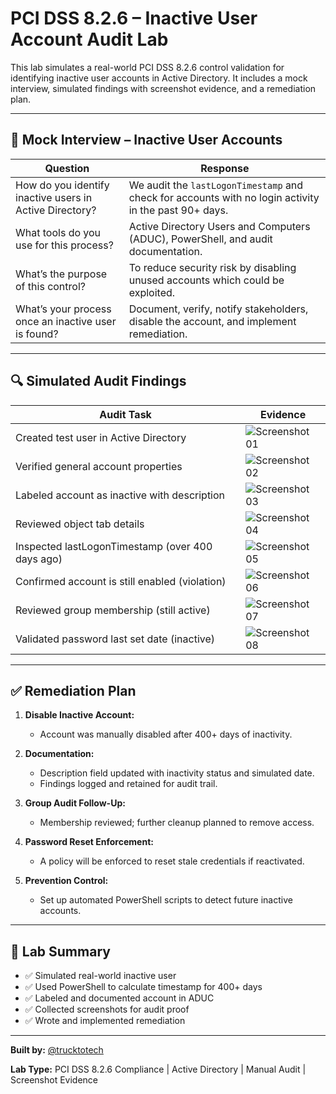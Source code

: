 # PCI DSS 8.2.6 – Inactive User Account Audit Lab

This lab simulates a real-world PCI DSS 8.2.6 control validation for identifying inactive user accounts in Active Directory. It includes a mock interview, simulated findings with screenshot evidence, and a remediation plan.

---

## 🧠 Mock Interview – Inactive User Accounts

| Question | Response |
|----------|----------|
| How do you identify inactive users in Active Directory? | We audit the `lastLogonTimestamp` and check for accounts with no login activity in the past 90+ days. |
| What tools do you use for this process? | Active Directory Users and Computers (ADUC), PowerShell, and audit documentation. |
| What’s the purpose of this control? | To reduce security risk by disabling unused accounts which could be exploited. |
| What’s your process once an inactive user is found? | Document, verify, notify stakeholders, disable the account, and implement remediation. |

---

## 🔍 Simulated Audit Findings

| Audit Task                                             | Evidence |
|--------------------------------------------------------|----------|
| Created test user in Active Directory                  | ![Screenshot 01](./01_PowerShell_Timestamp.png) |
| Verified general account properties                    | ![Screenshot 02](./02_InactiveUser_Description_Edit.png) |
| Labeled account as inactive with description           | ![Screenshot 03](./03_AD_Attribute_LastLogon_NotSet.png) |
| Reviewed object tab details                            | ![Screenshot 04](./04_AD_Description_Set.png) |
| Inspected lastLogonTimestamp (over 400 days ago)       | ![Screenshot 05](./05_AD_User_Visible.png) |
| Confirmed account is still enabled (violation)         | ![Screenshot 06](./06_User_Disabled_Confirmation.png) |
| Reviewed group membership (still active)               | ![Screenshot 07](./07_Group_Membership_Check.png) |
| Validated password last set date (inactive)            | ![Screenshot 08](./08_Account_Disabled_Confirmation.png) |

---

## ✅ Remediation Plan

1. **Disable Inactive Account:**
   - Account was manually disabled after 400+ days of inactivity.

2. **Documentation:**
   - Description field updated with inactivity status and simulated date.
   - Findings logged and retained for audit trail.

3. **Group Audit Follow-Up:**
   - Membership reviewed; further cleanup planned to remove access.

4. **Password Reset Enforcement:**
   - A policy will be enforced to reset stale credentials if reactivated.

5. **Prevention Control:**
   - Set up automated PowerShell scripts to detect future inactive accounts.

---

## 📁 Lab Summary

- ✅ Simulated real-world inactive user
- ✅ Used PowerShell to calculate timestamp for 400+ days
- ✅ Labeled and documented account in ADUC
- ✅ Collected screenshots for audit proof
- ✅ Wrote and implemented remediation

---

**Built by:** [@trucktotech](https://github.com/agbolden)

**Lab Type:** PCI DSS 8.2.6 Compliance | Active Directory | Manual Audit | Screenshot Evidence



